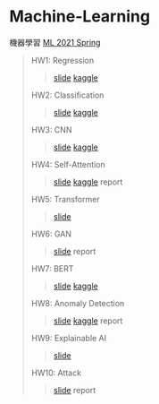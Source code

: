 # Machine-Learning
機器學習 [ML 2021 Spring](https://speech.ee.ntu.edu.tw/~hylee/ml/2021-spring.php)
>HW1: Regression
>>[slide](https://speech.ee.ntu.edu.tw/~hylee/ml/ml2021-course-data/hw/HW01/HW01.pdf) [kaggle](https://www.kaggle.com/c/ml2021spring-hw1)
>>
>HW2: Classification
>>[slide](https://speech.ee.ntu.edu.tw/~hylee/ml/ml2021-course-data/hw/HW02/HW02.pdf) [kaggle](https://www.kaggle.com/c/ml2021spring-hw2)
>>
>HW3: CNN
>>[slide](https://speech.ee.ntu.edu.tw/~hylee/ml/ml2021-course-data/hw/HW03/HW03.pdf) [kaggle](https://www.kaggle.com/t/3040c87b4dfd7b68d415f215f16525df)
>>
>HW4: Self-Attention
>>[slide](https://speech.ee.ntu.edu.tw/~hylee/ml/ml2021-course-data/hw/HW04/HW04.pdf) [kaggle](https://www.kaggle.com/t/859c9ca9ede14fdea841be627c412322) report
>>
>HW5: Transformer
>>[slide](https://speech.ee.ntu.edu.tw/~hylee/ml/ml2021-course-data/hw/HW05/HW05.pdf)
>>
>HW6: GAN
>>[slide](https://speech.ee.ntu.edu.tw/~hylee/ml/ml2021-course-data/hw/HW06/HW06.pdf) report
>>
>HW7: BERT
>>[slide](https://speech.ee.ntu.edu.tw/~hylee/ml/ml2021-course-data/hw/HW07/HW07.pdf) [kaggle](https://www.kaggle.com/c/ml2021-spring-hw7)
>>
>HW8: Anomaly Detection
>>[slide](https://speech.ee.ntu.edu.tw/~hylee/ml/ml2021-course-data/hw/HW08/HW08.pdf) [kaggle](https://www.kaggle.com/c/ml2021spring-hw8) report
>>
>HW9: Explainable AI
>>[slide](https://speech.ee.ntu.edu.tw/~hylee/ml/ml2021-course-data/hw/HW09/HW09.pdf)
>>
>HW10: Attack
>>[slide](https://speech.ee.ntu.edu.tw/~hylee/ml/ml2021-course-data/hw/HW10/HW10.pdf) report
